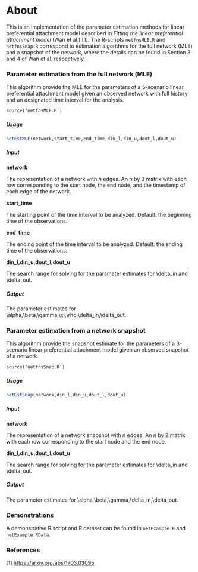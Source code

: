 # About

This is an implementation of the parameter estimation methods for linear preferential attachment model described in _Fitting the linear preferential attachment model_ (Wan et al.) [1]. The R-scripts `netfnsMLE.R` and `netfnsSnap.R` correspond to estimation algorithms for the full network (MLE) and a snapshot of the network, where the details can be found in Section 3 and 4 of Wan et al. respectively.

### Parameter estimation from the full network (MLE)

This algorithm provide the MLE for the parameters of a 5-scenario linear preferential attachment model given an observed network with full history and an designated time interval for the analysis.

```r
source(‘netfnsMLE.R’)
```

##### Usage

```r
netEstMLE(network,start_time,end_time,din_l,din_u,dout_l,dout_u)
```

##### Input

**network**

The representation of a network with _n_ edges. An _n_ by 3 matrix with each row corresponding to the start node, the end node, and the timestamp of each edge of the network.

**start_time**

The starting point of the time interval to be analyzed. Default: the beginning time of the observations.

**end_time**

The ending point of the time interval to be analyzed. Default: the ending time of the observations.

**din_l,din_u,dout_l,dout_u**

The search range for solving for the parameter estimates for \delta_in and \delta_out.


##### Output

The parameter estimates for \alpha,\beta,\gamma,\xi,\rho,\delta_in,\delta_out.


### Parameter estimation from a network snapshot

This algorithm provide the snapshot estimate for the parameters of a 3-scenario linear preferential attachment model given an observed snapshot of a network.

```r
source(‘netfnsSnap.R’)
```

##### Usage

```r
netEstSnap(network,din_l,din_u,dout_l,dout_u)
```

##### Input

**network**

The representation of a network snapshot with _n_ edges. An _n_ by 2 matrix with each row corresponding to the start node and the end node.

**din_l,din_u,dout_l,dout_u**

The search range for solving for the parameter estimates for \delta_in and \delta_out.


##### Output

The parameter estimates for \alpha,\beta,\gamma,\delta_in,\delta_out.


### Demonstrations

A demonstrative R script and R dataset can be found in `netExample.R` and `netExample.RData`.

### References
[1] https://arxiv.org/abs/1703.03095

